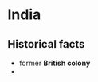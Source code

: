 # India

## Historical facts

- former **British colony**
- 

<!--stackedit_data:
eyJoaXN0b3J5IjpbLTQ5NzUwNDIwM119
-->